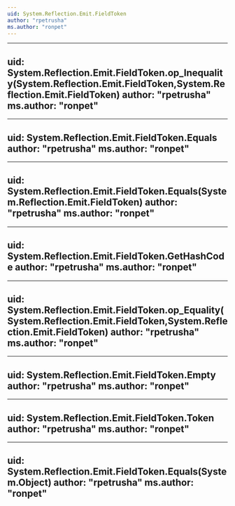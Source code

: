 ```yaml
---
uid: System.Reflection.Emit.FieldToken
author: "rpetrusha"
ms.author: "ronpet"
---
```


---
uid: System.Reflection.Emit.FieldToken.op_Inequality(System.Reflection.Emit.FieldToken,System.Reflection.Emit.FieldToken)
author: "rpetrusha"
ms.author: "ronpet"
---

---
uid: System.Reflection.Emit.FieldToken.Equals
author: "rpetrusha"
ms.author: "ronpet"
---

---
uid: System.Reflection.Emit.FieldToken.Equals(System.Reflection.Emit.FieldToken)
author: "rpetrusha"
ms.author: "ronpet"
---

---
uid: System.Reflection.Emit.FieldToken.GetHashCode
author: "rpetrusha"
ms.author: "ronpet"
---

---
uid: System.Reflection.Emit.FieldToken.op_Equality(System.Reflection.Emit.FieldToken,System.Reflection.Emit.FieldToken)
author: "rpetrusha"
ms.author: "ronpet"
---

---
uid: System.Reflection.Emit.FieldToken.Empty
author: "rpetrusha"
ms.author: "ronpet"
---

---
uid: System.Reflection.Emit.FieldToken.Token
author: "rpetrusha"
ms.author: "ronpet"
---

---
uid: System.Reflection.Emit.FieldToken.Equals(System.Object)
author: "rpetrusha"
ms.author: "ronpet"
---

